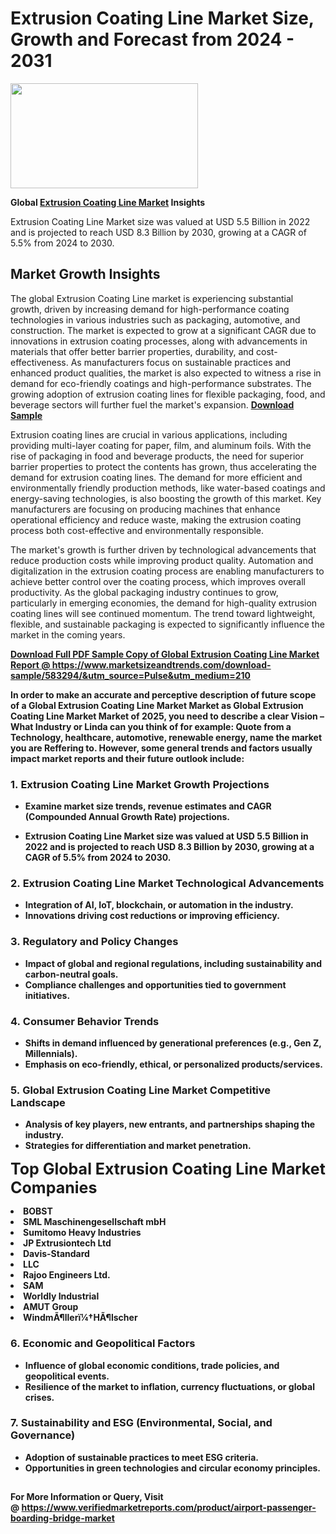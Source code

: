 <H1>Extrusion Coating Line Market Size, Growth and Forecast from 2024 - 2031</H1><img class="aligncenter size-medium wp-image-584254" src="https://thirdeyenews.in/wp-content/uploads/2024/09/Global-Market-Research-300x168.jpeg" alt="" width="300" height="168" /><p><strong>Global&nbsp;<a href="https://www.marketsizeandtrends.com/download-sample/583294/&amp;utm_source=Pulse&amp;utm_medium=210">Extrusion Coating Line Market</a> Insights</strong></p><p>Extrusion Coating Line Market size was valued at USD 5.5 Billion in 2022 and is projected to reach USD 8.3 Billion by 2030, growing at a CAGR of 5.5% from 2024 to 2030.</p><p><!DOCTYPE html> <html lang="en"> <head> <meta charset="UTF-8"> <meta name="viewport" content="width=device-width, initial-scale=1.0"> <title>Extrusion Coating Line Market Growth Insights</title> </head> <body> <h2>Market Growth Insights</h2> <p>The global Extrusion Coating Line market is experiencing substantial growth, driven by increasing demand for high-performance coating technologies in various industries such as packaging, automotive, and construction. The market is expected to grow at a significant CAGR due to innovations in extrusion coating processes, along with advancements in materials that offer better barrier properties, durability, and cost-effectiveness. As manufacturers focus on sustainable practices and enhanced product qualities, the market is also expected to witness a rise in demand for eco-friendly coatings and high-performance substrates. The growing adoption of extrusion coating lines for flexible packaging, food, and beverage sectors will further fuel the market's expansion. <strong><a href="#">Download Sample</a></strong></p> <p>Extrusion coating lines are crucial in various applications, including providing multi-layer coating for paper, film, and aluminum foils. With the rise of packaging in food and beverage products, the need for superior barrier properties to protect the contents has grown, thus accelerating the demand for extrusion coating lines. The demand for more efficient and environmentally friendly production methods, like water-based coatings and energy-saving technologies, is also boosting the growth of this market. Key manufacturers are focusing on producing machines that enhance operational efficiency and reduce waste, making the extrusion coating process both cost-effective and environmentally responsible.</p> <p>The market's growth is further driven by technological advancements that reduce production costs while improving product quality. Automation and digitalization in the extrusion coating process are enabling manufacturers to achieve better control over the coating process, which improves overall productivity. As the global packaging industry continues to grow, particularly in emerging economies, the demand for high-quality extrusion coating lines will see continued momentum. The trend toward lightweight, flexible, and sustainable packaging is expected to significantly influence the market in the coming years.</p> <p><strong><a href="#"></p><p><span class=""><strong>Download Full PDF Sample Copy of Global Extrusion Coating Line Market Report</strong> @ <a href="https://www.marketsizeandtrends.com/download-sample/583294/&amp;utm_source=Pulse&amp;utm_medium=210" target="_blank">https://www.marketsizeandtrends.com/download-sample/583294/&amp;utm_source=Pulse&amp;utm_medium=210</a></span></p><p>In order to make an accurate and perceptive description of future scope of a Global&nbsp;Extrusion Coating Line Market Market as Global&nbsp;Extrusion Coating Line Market Market of 2025, you need to describe a clear Vision &ndash; What Industry or Linda can you think of for example: Quote from a Technology, healthcare, automotive, renewable energy, name the market you are Reffering to. However, some general trends and factors usually impact market reports and their future outlook include:</p><h3>1.&nbsp;<strong>Extrusion Coating Line Market Growth Projections</strong></h3><ul><li>Examine market size trends, revenue estimates and CAGR (Compounded Annual Growth Rate) projections.</li><li><p>Extrusion Coating Line Market size was valued at USD 5.5 Billion in 2022 and is projected to reach USD 8.3 Billion by 2030, growing at a CAGR of 5.5% from 2024 to 2030.</p></li></ul><h3>2.&nbsp;<strong>Extrusion Coating Line Market Technological Advancements</strong></h3><ul><li>Integration of AI, IoT, blockchain, or automation in the industry.</li><li>Innovations driving cost reductions or improving efficiency.</li></ul><h3>3.&nbsp;<strong>Regulatory and Policy Changes</strong></h3><ul><li>Impact of global and regional regulations, including sustainability and carbon-neutral goals.</li><li>Compliance challenges and opportunities tied to government initiatives.</li></ul><h3>4.&nbsp;<strong>Consumer Behavior Trends</strong></h3><ul><li>Shifts in demand influenced by generational preferences (e.g., Gen Z, Millennials).</li><li>Emphasis on eco-friendly, ethical, or personalized products/services.</li></ul><h3>5.&nbsp;<strong>Global Extrusion Coating Line Market Competitive Landscape</strong></h3><ul><li>Analysis of key players, new entrants, and partnerships shaping the industry.</li><li>Strategies for differentiation and market penetration.</li></ul><p data-pm-slice="1 1 []"><span style="color: inherit; font-family: inherit; font-size: 25px;">Top Global Extrusion Coating Line Market Companies</span></p><div class="" data-test-id=""><p><li>BOBST</li><li> SML Maschinengesellschaft mbH</li><li> Sumitomo Heavy Industries</li><li> JP Extrusiontech Ltd</li><li> Davis-Standard</li><li> LLC</li><li> Rajoo Engineers Ltd.</li><li> SAM</li><li> Worldly Industrial</li><li> AMUT Group</li><li> WindmÃ¶llerï¼†HÃ¶lscher</li></p></div><h3>6.&nbsp;<strong>Economic and Geopolitical Factors</strong></h3><ul><li>Influence of global economic conditions, trade policies, and geopolitical events.</li><li>Resilience of the market to inflation, currency fluctuations, or global crises.</li></ul><h3>7.&nbsp;<strong>Sustainability and ESG (Environmental, Social, and Governance)</strong></h3><ul><li>Adoption of sustainable practices to meet ESG criteria.</li><li>Opportunities in green technologies and circular economy principles.</li></ul><h2><strong style="font-size: 14px;">For More Information or Query, Visit @&nbsp;</strong><a style="background-color: #ffffff; font-size: 14px;" href="https://www.marketsizeandtrends.com/report/extrusion-coating-line-market/" target="_blank">https://www.verifiedmarketreports.com/product/airport-passenger-boarding-bridge-market</a></h2>
